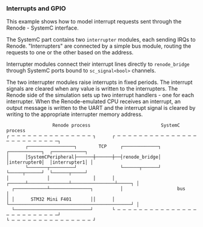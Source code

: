 ### Interrupts and GPIO

This example shows how to model interrupt requests sent through the Renode -
SystemC interface.

The SystemC part contains two `interrupter` modules, each sending IRQs to Renode.
"Interrupters" are connected by a simple bus module, routing the requests
to one or the other based on the address.

Interrupter modules connect their interrupt lines directly to `renode_bridge`
through SystemC ports bound to `sc_signal<bool>` channels.

The two interrupter modules raise interrupts in fixed periods. The interrupt
signals are cleared when any value is written to the interrupters. The Renode side
of the simulation sets up two interrupt handlers - one for each interrupter.
When the Renode-emulated CPU receives an interrupt, an output message is
written to the UART and the interrupt signal is cleared by writing to the
appropriate interrupter memory address.

``` raw
                 Renode process                          SystemC process
┌ ─ ─ ─ ─ ─ ─ ─ ─ ─ ─ ─ ─ ─ ─ ─ ┐      ┌ ─ ─ ─ ─ ─ ─ ─ ─ ─ ─ ─ ─ ─ ─ ─ ─ ─ ─ ─ ─ ─ ─ ─ ─ ─┐
       ┌─────────────────┐        TCP     ┌─────────────┐  ┌────────────┐  ┌────────────┐
│      │SystemCPeripheral├──────┼──────┼──┤renode_bridge│  │interrupter0│  │interrupter1│ │
       └───────┬─────────┘                └──────┬──────┘  └─────┬──────┘  └──────┬─────┘  
│              │                │      │  ┌──────┴───────────────┴────────────────┴─────┐ │
  ┌────────────┴───────────────┐          │                    bus                      │  
│ │      STM32 Mini F401       ││      │  └─────────────────────────────────────────────┘ │
  └────────────────────────────┘       └ ─ ─ ─ ─ ─ ─ ─ ─ ─ ─ ─ ─ ─ ─ ─ ─ ─ ─ ─ ─ ─ ─ ─ ─ ─┘
└ ─ ─ ─ ─ ─ ─ ─ ─ ─ ─ ─ ─ ─ ─ ─ ┘
```

